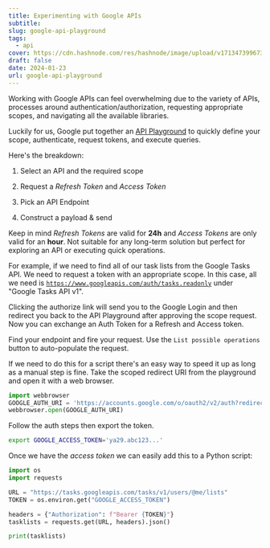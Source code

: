 ```yaml
---
title: Experimenting with Google APIs
subtitle: 
slug: google-api-playground
tags:
  - api
cover: https://cdn.hashnode.com/res/hashnode/image/upload/v1713473996738/1c04ad7b-2a9a-4bf9-9d0a-0ca46742c360.png?w=1600&h=840&fit=crop&crop=entropy&auto=compress,format&format=webp
draft: false
date: 2024-01-23
url: google-api-playground
---
```

Working with Google APIs can feel overwhelming due to the variety of APIs, processes around authentication/authorization, requesting appropriate scopes, and navigating all the available libraries.

Luckily for us, Google put together an [API Playground](https://developers.google.com/oauthplayground/) to quickly define your scope, authenticate, request tokens, and execute queries.

Here's the breakdown:

1. Select an API and the required scope
    
2. Request a *Refresh Token* and *Access Token*
    
3. Pick an API Endpoint
    
4. Construct a payload & send
    

Keep in mind *Refresh Tokens* are valid for **24h** and *Access Tokens* are only valid for an **hour**. Not suitable for any long-term solution but perfect for exploring an API or executing quick operations.

For example, if we need to find all of our task lists from the Google Tasks API. We need to request a token with an appropriate scope. In this case, all we need is [`https://www.googleapis.com/auth/tasks.readonly`](https://www.googleapis.com/auth/tasks.readonly) under "Google Tasks API v1".

Clicking the authorize link will send you to the Google Login and then redirect you back to the API Playground after approving the scope request. Now you can exchange an Auth Token for a Refresh and Access token.

Find your endpoint and fire your request. Use the `List possible operations` button to auto-populate the request.

If we need to do this for a script there's an easy way to speed it up as long as a manual step is fine. Take the scoped redirect URI from the playground and open it with a web browser.

```python
import webbrowser
GOOGLE_AUTH_URI = 'https://accounts.google.com/o/oauth2/v2/auth?redirect_uri=https%3A%2F%2Fdevelopers.google.com%2Foauthplayground&prompt=consent&response_type=code&client_id=407408718192.apps.googleusercontent.com&scope=https%3A%2F%2Fwww.googleapis.com%2Fauth%2Ftasks.readonly&access_type=offline'
webbrowser.open(GOOGLE_AUTH_URI)
```

Follow the auth steps then export the token.

```bash
export GOOGLE_ACCESS_TOKEN='ya29.abc123...'
```

Once we have the *access token* we can easily add this to a Python script:

```python
import os
import requests

URL = "https://tasks.googleapis.com/tasks/v1/users/@me/lists"
TOKEN = os.environ.get("GOOGLE_ACCESS_TOKEN")

headers = {"Authorization": f"Bearer {TOKEN}"}
tasklists = requests.get(URL, headers).json()

print(tasklists)
```
